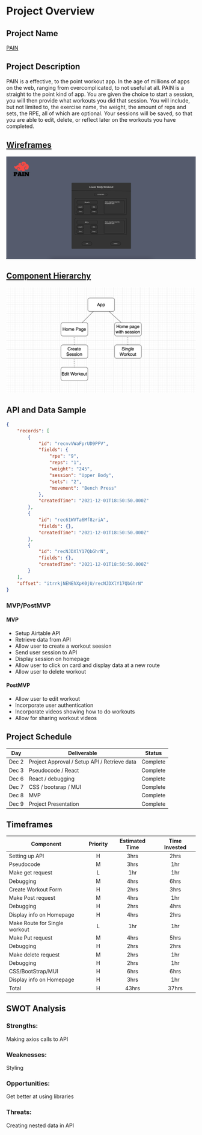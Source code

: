 # Project Overview

## Project Name
[PAIN](https://pain-workout.netlify.app/)


## Project Description

PAIN is a effective, to the point workout app. In the age of millions of apps on the web, ranging from overcomplicated, to not useful at all. PAIN is a straight to the point kind of app. You are given the choice to start a session, you will then provide what workouts you did that session. You will include, but not limited to, the exercise name, the weight, the amount of reps and sets, the RPE, all of which are optional. Your sessions will be saved, so that you are able to edit, delete, or reflect later on the workouts you have completed. 

## [Wireframes](https://www.figma.com/file/2wN4bziabZIT0CI8t6DTJb/PAIN?node-id=16%3A142)

![Getting Started](./client/src/components/photos/createSession.png)


## [Component Hierarchy](https://drive.google.com/file/d/1Vq2jO9JwvXZcufjqjo9cXe9uhgFR4_FV/view?usp=sharing)
![Getting Started](./client/src/components/photos/hierarchy.png)


## API and Data Sample

```json
{
    "records": [
        {
            "id": "recnvVWaFprUD9PFV",
            "fields": {
                "rpe": "9",
                "reps": "1",
                "weight": "245",
                "session": "Upper Body",
                "sets": "2",
                "movement": "Bench Press"
            },
            "createdTime": "2021-12-01T18:50:50.000Z"
        },
        {
            "id": "rec61WVTa6Mf8zriA",
            "fields": {},
            "createdTime": "2021-12-01T18:50:50.000Z"
        },
        {
            "id": "recNJDXlY17QbGhrN",
            "fields": {},
            "createdTime": "2021-12-01T18:50:50.000Z"
        }
    ],
    "offset": "itrrkjNENEhXpK0jU/recNJDXlY17QbGhrN"
}
```

### MVP/PostMVP

#### MVP 

- Setup Airtable API
- Retrieve data from API
- Allow user to create a workout seesion 
- Send user session to API
- Display session on homepage
- Allow user to click on card and display data at a new route
- Allow user to delete workout

#### PostMVP  

- Allow user to edit workout
- Incorporate user authentication
- Incorporate videos showing how to do workouts
- Allow for sharing workout videos

## Project Schedule

|  Day | Deliverable | Status
|---|---| ---|
|Dec 2| Project Approval / Setup API / Retrieve data | Complete
|Dec 3| Pseudocode / React  | Complete
|Dec 6| React / debugging | Complete
|Dec 7| CSS / bootsrap / MUI | Complete
|Dec 8| MVP | Complete
|Dec 9| Project Presentation | Complete

## Timeframes

| Component | Priority | Estimated Time | Time Invested |
| --- | :---: |  :---: | :---: |
| Setting up API | H | 3hrs| 2hrs |
| Pseudocode | M | 3hrs| 1hr |
| Make get request | L | 1hr | 1hr |
| Debugging | M | 4hrs| 6hrs | 
| Create Workout Form | H | 2hrs| 3hrs |
| Make Post request | M | 4hrs | 1hr |
| Debugging | H | 2hrs| 4hrs |
| Display info on Homepage | H | 4hrs| 2hrs |
| Make Route for Single workout | L | 1hr| 1hr |
| Make Put request | M | 4hrs | 5hrs | 
| Debugging | H | 2hrs| 2hrs | 
| Make delete request | M | 2hrs| 1hr |
| Debugging | H | 2hrs| 1hr |
| CSS/BootStrap/MUI | H | 6hrs| 6hrs |
| Display info on Homepage | H | 3hrs| 1hr |
| Total | H | 43hrs| 37hrs |

## SWOT Analysis

### Strengths:
Making axios calls to API

### Weaknesses:
Styling

### Opportunities:
Get better at using libraries

### Threats:
Creating nested data in API